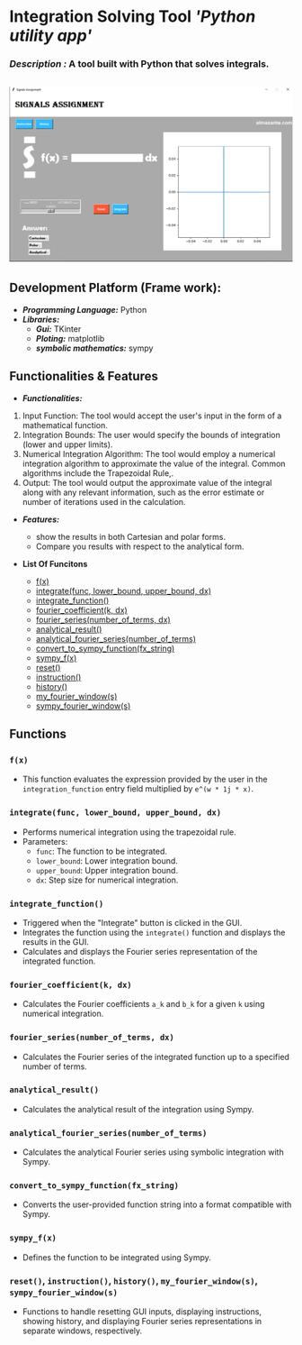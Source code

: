 # **Integration Solving Tool** _'Python utility app'_

### ***Description :***  A tool built with Python that solves integrals.


## ![Image](https://github.com/Mohamedkhaled2310/Mohamedkhaled/blob/main/signal.project.PNG)

## Development Platform (Frame work):

-  ***Programming Language:*** Python
- ***Libraries:***
    - ***Gui:*** TKinter
    - ***Ploting:*** matplotlib
    - ***symbolic mathematics:*** sympy

## Functionalities & Features
- ***Functionalities:*** 
1. Input Function: The tool would accept the user's input in the form of a mathematical function.
2. Integration Bounds: The user would specify the bounds of integration (lower and upper limits).
3. Numerical Integration Algorithm: The tool would employ a numerical integration algorithm to approximate the value of the integral. Common algorithms include the Trapezoidal Rule,.
4. Output: The tool would output the approximate value of the integral along with any relevant information, such as the error estimate or number of iterations used in the calculation.

- ***Features:***
    - show the results in both Cartesian and polar forms.
    - Compare you results with respect to the analytical form.


- **List Of Funcitons**


  - [f(x)](#fx)
  - [integrate(func, lower_bound, upper_bound, dx)](#integratefunc-lower_bound-upper_bound-dx)
  - [integrate_function()](#integrate_function)
  - [fourier_coefficient(k, dx)](#fourier_coefficientk-dx)
  - [fourier_series(number_of_terms, dx)](#fourier_seriesnumber_of_terms-dx)
  - [analytical_result()](#analytical_result)
  - [analytical_fourier_series(number_of_terms)](#analytical_fourier_seriesnumber_of_terms)
  - [convert_to_sympy_function(fx_string)](#convert_to_sympy_functionfx_string)
  - [sympy_f(x)](#sympy_fx)
  - [reset()](#reset)
  - [instruction()](#instruction)
  - [history()](#history)
  - [my_fourier_window(s)](#my_fourier_windows)
  - [sympy_fourier_window(s)](#sympy_fourier_windows)

## Functions

### `f(x)`
- This function evaluates the expression provided by the user in the `integration_function` entry field multiplied by `e^(w * 1j * x)`.
  
### `integrate(func, lower_bound, upper_bound, dx)`
- Performs numerical integration using the trapezoidal rule.
- Parameters:
  - `func`: The function to be integrated.
  - `lower_bound`: Lower integration bound.
  - `upper_bound`: Upper integration bound.
  - `dx`: Step size for numerical integration.

### `integrate_function()`
- Triggered when the "Integrate" button is clicked in the GUI.
- Integrates the function using the `integrate()` function and displays the results in the GUI.
- Calculates and displays the Fourier series representation of the integrated function.

### `fourier_coefficient(k, dx)`
- Calculates the Fourier coefficients `a_k` and `b_k` for a given `k` using numerical integration.

### `fourier_series(number_of_terms, dx)`
- Calculates the Fourier series of the integrated function up to a specified number of terms.

### `analytical_result()`
- Calculates the analytical result of the integration using Sympy.

### `analytical_fourier_series(number_of_terms)`
- Calculates the analytical Fourier series using symbolic integration with Sympy.

### `convert_to_sympy_function(fx_string)`
- Converts the user-provided function string into a format compatible with Sympy.

### `sympy_f(x)`
- Defines the function to be integrated using Sympy.

### `reset()`, `instruction()`, `history()`, `my_fourier_window(s)`, `sympy_fourier_window(s)`
- Functions to handle resetting GUI inputs, displaying instructions, showing history, and displaying Fourier series representations in separate windows, respectively.



